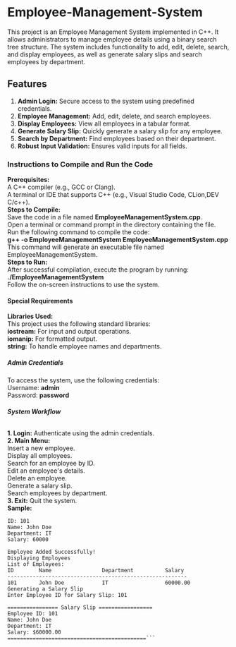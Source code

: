 # **Employee-Management-System**
This project is an Employee Management System implemented in C++. It allows administrators to manage employee details using a binary search tree structure. The system includes functionality to add, edit, delete, search, and display employees, as well as generate salary slips and search employees by department.  
## **Features**
1. **Admin Login:** Secure access to the system using predefined credentials.
2. **Employee Management:** Add, edit, delete, and search employees.
3. **Display Employees:** View all employees in a tabular format.
4. **Generate Salary Slip:** Quickly generate a salary slip for any employee.
5. **Search by Department:** Find employees based on their department.
6. **Robust Input Validation:** Ensures valid inputs for all fields.

### **Instructions to Compile and Run the Code**  
**Prerequisites:**  
A C++ compiler (e.g., GCC or Clang).  
A terminal or IDE that supports C++ (e.g., Visual Studio Code, CLion,DEV C/c++).  
**Steps to Compile:**  
Save the code in a file named **EmployeeManagementSystem.cpp**.  
Open a terminal or command prompt in the directory containing the file.  
Run the following command to compile the code:  
**g++ -o EmployeeManagementSystem EmployeeManagementSystem.cpp**  
This command will generate an executable file named EmployeeManagementSystem.  
**Steps to Run:**  
After successful compilation, execute the program by running:  
**./EmployeeManagementSystem**  
Follow the on-screen instructions to use the system.   
#### **Special Requirements**  
**Libraries Used:**  
This project uses the following standard libraries:  
**iostream:** For input and output operations.  
**iomanip:** For formatted output.  
**string:** To handle employee names and departments.  
##### **Admin Credentials**  
To access the system, use the following credentials:  
Username: **admin**  
Password: **password**
###### **System Workflow**  
**1. Login:** Authenticate using the admin credentials.  
**2. Main Menu:**  
Insert a new employee.  
Display all employees.  
Search for an employee by ID.  
Edit an employee's details.  
Delete an employee.  
Generate a salary slip.  
Search employees by department.  
**3. Exit:** Quit the system.  
**Sample:**  
```Enter Employee Details:
ID: 101
Name: John Doe
Department: IT
Salary: 60000

Employee Added Successfully!
Displaying Employees
List of Employees:
ID        Name                Department          Salary
---------------------------------------------------------
101       John Doe            IT                  60000.00
Generating a Salary Slip
Enter Employee ID for Salary Slip: 101

================ Salary Slip =================
Employee ID: 101
Name: John Doe
Department: IT
Salary: $60000.00
============================================```
